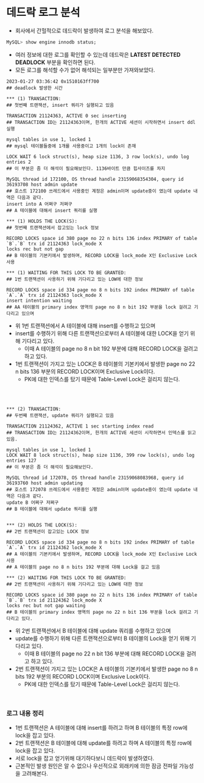 # 데드락 로그 분석
- 회사에서 간헐적으로 데드락이 발생하여 로그 분석을 해보았다.

```sql
MySQL> show engine innodb status;
```

- 여러 정보에 대한 로그를 확인할 수 있는데 데드락은 **LATEST DETECTED DEADLOCK** 부분을 확인하면 된다.
- 모든 로그를 해석할 수가 없어 해석되는 일부분만 가져와보았다.

```text
2023-01-27 03:36:42 0x1510163ff700
## deadlock 발생한 시간

*** (1) TRANSACTION:
## 첫번째 트랜잭션, insert 쿼리가 실행되고 있음

TRANSACTION 21124363, ACTIVE 0 sec inserting
## TRANSACTION ID는 21124363이며, 한개의 ACTIVE 세션이 시작하면서 insert ddl 실행

mysql tables in use 1, locked 1
## mysql 테이블들중에 1개를 사용중이고 1개의 lock이 존재 

LOCK WAIT 6 lock struct(s), heap size 1136, 3 row lock(s), undo log entries 2
## 이 부분은 좀 더 해석이 필요해보인다. 1136바이트 만큼 힙사이즈를 차지 

MySQL thread id 172100, OS thread handle 23159068354304, query id 36193708 host admin update
## 호스트 172100 쓰레드에서 사용중인 계정은 admin이며 update중이 였는데 update 내역은 다음과 같다.
insert into A 어쩌구 저쩌구
## A 테이블에 대해서 insert 쿼리를 실행

*** (1) HOLDS THE LOCK(S):
## 첫번째 트랜잭션에서 잡고있는 lock 정보

RECORD LOCKS space id 380 page no 22 n bits 136 index PRIMARY of table `B`.`B` trx id 21124363 lock_mode X 
locks rec but not gap
## B 테이블의 기본키에서 발생하며, RECORD LOCK을 lock_mode X인 Exclusive Lock 사용

*** (1) WAITING FOR THIS LOCK TO BE GRANTED:
## 1번 트랜잭션이 사용하기 위해 기다리고 있는 LOW에 대한 정보

RECORD LOCKS space id 334 page no 8 n bits 192 index PRIMARY of table `A`.`A` trx id 21124363 lock_mode X 
insert intention waiting
## AA 테이블의 primary index 영역의 page no 8 n bit 192 부분을 lock 걸려고 기다리고 있으며
```

- 위 1번 트랜잭션에서 A 테이블에 대해 insert를 수행하고 있으며
- insert를 수행하기 위해 다른 트랜잭션으로부터 A 테이블에 대한 LOCK을 얻기 위해 기다리고 있다.
  - 이때 A 테이블의 page no 8 n bit 192 부분에 대해 RECORD LOCK을 걸려고 하고 있다.
- 1번 트랜잭션이 가지고 있는 LOCK은 B 테이블의 기본키에서 발생한 page no 22 n bits 136 부분의 RECORD LOCK이며 Exclusive Lock이다.
  - PK에 대한 인덱스를 탔기 때문에 Table-Level Lock은 걸리지 않는다.

<br>
<br>

```
*** (2) TRANSACTION:
## 두번째 트랜잭션, update 쿼리가 실행되고 있음

TRANSACTION 21124362, ACTIVE 1 sec starting index read
## TRANSACTION ID는 21124362이며, 한개의 ACTIVE 세션이 시작하면서 인덱스를 읽고 있음.

mysql tables in use 1, locked 1
LOCK WAIT 8 lock struct(s), heap size 1136, 399 row lock(s), undo log entries 127
## 이 부분은 좀 더 해석이 필요해보인다.

MySQL thread id 172078, OS thread handle 23159068083968, query id 36193760 host admin updating
## 호스트 172078 쓰레드에서 사용중인 계정은 admin이며 update중이 였는데 update 내역은 다음과 같다.
update B 어쩌구 저쩌구
## B 테이블에 대해서 update 쿼리를 실행


*** (2) HOLDS THE LOCK(S):
## 2번 트랜잭션이 잡고있는 LOCK 정보

RECORD LOCKS space id 334 page no 8 n bits 192 index PRIMARY of table `A`.`A` trx id 21124362 lock_mode X
## A 테이블의 기본키에서 발생하며, RECORD LOCK을 lock_mode X인 Exclusive Lock 사용
## A 테이블의 page no 8 n bits 192 부분에 대해 Lock을 걸고 있음

*** (2) WAITING FOR THIS LOCK TO BE GRANTED:
## 2번 트랜잭션이 사용하기 위해 기다리고 있는 LOW에 대한 정보

RECORD LOCKS space id 380 page no 22 n bits 136 index PRIMARY of table `B`.`B` trx id 21124362 lock_mode X 
locks rec but not gap waiting
## B 테이블의 primary index 영역의 page no 22 n bit 136 부분을 lock 걸려고 기다리고 있다.
```

- 위 2번 트랜잭션에서 B 테이블에 대해 update 쿼리를 수행하고 있으며
- update를 수행하기 위해 다른 트랜잭션으로부터 B 테이블의 Lock을 얻기 위해 기다리고 있다.
  - 이때 B 테이블의 page no 22 n bit 136 부분에 대해 RECORD LOCK을 걸려고 하고 있다.
- 2번 트랜잭션이 가지고 있는 LOCK은 A 테이블의 기본키에서 발생한 page no 8 n bits 192 부분의 RECORD LOCK이며 Exclusive Lock이다.
    - PK에 대한 인덱스를 탔기 때문에 Table-Level Lock은 걸리지 않는다.

<br>

### 로그 내용 정리
- 1번 트랜잭션은 A 테이블에 대해 insert를 하려고 하며 B 테이블의 특정 row에 lock을 잡고 있다.
- 2번 트랜잭션은 B 테이블에 대해 update를 하려고 하며 A 테이블의 특정 row에 lock을 잡고 있다.
- 서로 lock을 잡고 얻기위해 대기하다보니 데드락이 발생하였다.
- 근본적인 발생 원인은 알 수 없으나 우선적으로 외래키에 의한 잠금 전파일 가능성을 고려해본다.